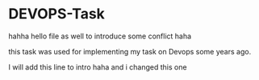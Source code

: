 # DEVOPS-Task

hahha hello file as well to introduce some conflict haha

this task was used for implementing my task on Devops some years ago.

I will add this line to intro haha and i changed this one
